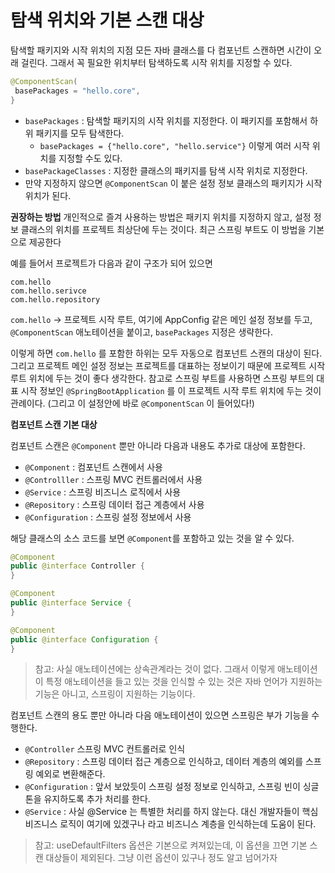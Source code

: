 # 탐색 위치와 기본 스캔 대상

탐색할 패키지와 시작 위치의 지점
모든 자바 클래스를 다 컴포넌트 스캔하면 시간이 오래 걸린다. 그래서 꼭 필요한 위치부터 탐색하도록 시작 위치를 지정할 수 있다.

```java
@ComponentScan(
 basePackages = "hello.core",
}
```

- `basePackages` : 탐색할 패키지의 시작 위치를 지정한다. 이 패키지를 포함해서 하위 패키지를 모두
탐색한다.
  - `basePackages = {"hello.core", "hello.service"}` 이렇게 여러 시작 위치를 지정할 수도
  있다.
- `basePackageClasses` : 지정한 클래스의 패키지를 탐색 시작 위치로 지정한다.
- 만약 지정하지 않으면 `@ComponentScan` 이 붙은 설정 정보 클래스의 패키지가 시작 위치가 된다.
  
**권장하는 방법**
개인적으로 즐겨 사용하는 방법은 패키지 위치를 지정하지 않고, 설정 정보 클래스의 위치를 프로젝트
최상단에 두는 것이다. 최근 스프링 부트도 이 방법을 기본으로 제공한다

예를 들어서 프로젝트가 다음과 같이 구조가 되어 있으면

```
com.hello
com.hello.serivce
com.hello.repository
```
`com.hello` -> 프로젝트 시작 루트, 여기에 AppConfig 같은 메인 설정 정보를 두고,
`@ComponentScan` 애노테이션을 붙이고, `basePackages` 지정은 생략한다.

이렇게 하면 `com.hello` 를 포함한 하위는 모두 자동으로 컴포넌트 스캔의 대상이 된다. 그리고 프로젝트
메인 설정 정보는 프로젝트를 대표하는 정보이기 때문에 프로젝트 시작 루트 위치에 두는 것이 좋다
생각한다.
참고로 스프링 부트를 사용하면 스프링 부트의 대표 시작 정보인 `@SpringBootApplication` 를 이
프로젝트 시작 루트 위치에 두는 것이 관례이다. (그리고 이 설정안에 바로 `@ComponentScan` 이 들어있다!)

**컴포넌트 스캔 기본 대상**

컴포넌트 스캔은 `@Component` 뿐만 아니라 다음과 내용도 추가로 대상에 포함한다.

- `@Component` : 컴포넌트 스캔에서 사용
- `@Controlller` : 스프링 MVC 컨트롤러에서 사용
- `@Service` : 스프링 비즈니스 로직에서 사용
- `@Repository` : 스프링 데이터 접근 계층에서 사용
- `@Configuration` : 스프링 설정 정보에서 사용

해당 클래스의 소스 코드를 보면 `@Component`를 포함하고 있는 것을 알 수 있다.

```java
@Component
public @interface Controller {
}

@Component
public @interface Service {
}

@Component
public @interface Configuration {
}
```

> 참고: 사실 애노테이션에는 상속관계라는 것이 없다. 그래서 이렇게 애노테이션이 특정 애노테이션을 들고
있는 것을 인식할 수 있는 것은 자바 언어가 지원하는 기능은 아니고, 스프링이 지원하는 기능이다.

컴포넌트 스캔의 용도 뿐만 아니라 다음 애노테이션이 있으면 스프링은 부가 기능을 수행한다.
- `@Controller` 스프링 MVC 컨트롤러로 인식
- `@Repository` : 스프링 데이터 접근 계층으로 인식하고, 데이터 계층의 예외를 스프링 예외로 변환해준다.
- `@Configuration` : 앞서 보았듯이 스프링 설정 정보로 인식하고, 스프링 빈이 싱글톤을 유지하도록 추가
  처리를 한다.
- `@Service` : 사실 @Service 는 특별한 처리를 하지 않는다. 대신 개발자들이 핵심 비즈니스 로직이 여기에
  있겠구나 라고 비즈니스 계층을 인식하는데 도움이 된다.

> 참고: useDefaultFilters 옵션은 기본으로 켜져있는데, 이 옵션을 끄면 기본 스캔 대상들이 제외된다.
그냥 이런 옵션이 있구나 정도 알고 넘어가자